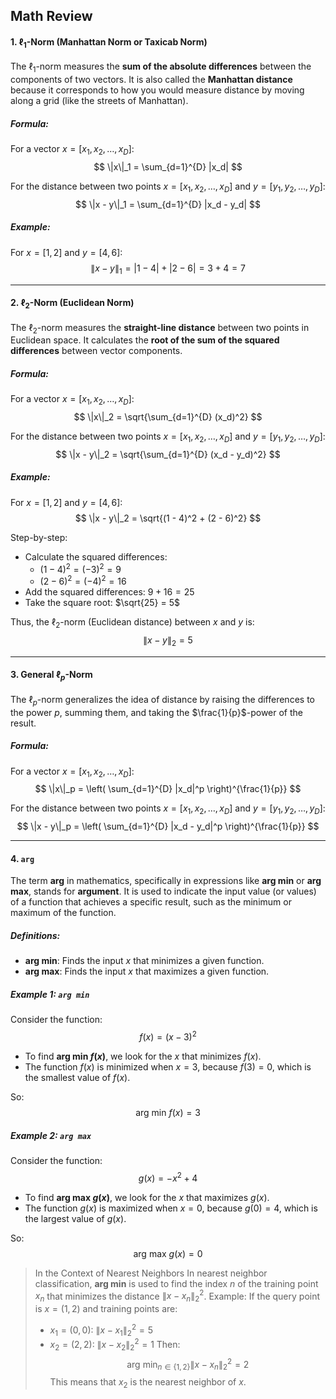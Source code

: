 ## Math Review

#### 1. $\ell_1$-Norm (Manhattan Norm or Taxicab Norm)

The $\ell_1$-norm measures the **sum of the absolute differences** between the components of two vectors. It is also called the **Manhattan distance** because it corresponds to how you would measure distance by moving along a grid (like the streets of Manhattan).

##### Formula:
For a vector $x = [x_1, x_2, \dots, x_D]$:
$$
\|x\|_1 = \sum_{d=1}^{D} |x_d|
$$

For the distance between two points $x = [x_1, x_2, \dots, x_D]$ and $y = [y_1, y_2, \dots, y_D]$:
$$
\|x - y\|_1 = \sum_{d=1}^{D} |x_d - y_d|
$$

##### Example:
For $x = [1, 2]$ and $y = [4, 6]$:
$$
\|x - y\|_1 = |1 - 4| + |2 - 6| = 3 + 4 = 7
$$

---

#### 2. $\ell_2$-Norm (Euclidean Norm)

The $\ell_2$-norm measures the **straight-line distance** between two points in Euclidean space. It calculates the **root of the sum of the squared differences** between vector components.

##### Formula:
For a vector $x = [x_1, x_2, \dots, x_D]$:
$$
\|x\|_2 = \sqrt{\sum_{d=1}^{D} (x_d)^2}
$$

For the distance between two points $x = [x_1, x_2, \dots, x_D]$ and $y = [y_1, y_2, \dots, y_D]$:
$$
\|x - y\|_2 = \sqrt{\sum_{d=1}^{D} (x_d - y_d)^2}
$$

##### Example:
For $x = [1, 2]$ and $y = [4, 6]$:
$$
\|x - y\|_2 = \sqrt{(1 - 4)^2 + (2 - 6)^2}
$$

Step-by-step:
- Calculate the squared differences:
  - $(1 - 4)^2 = (-3)^2 = 9$
  - $(2 - 6)^2 = (-4)^2 = 16$
- Add the squared differences:
  $9 + 16 = 25$
- Take the square root:
  $\sqrt{25} = 5$

Thus, the $\ell_2$-norm (Euclidean distance) between $x$ and $y$ is:
$$
\|x - y\|_2 = 5
$$

---

#### 3. General $\ell_p$-Norm

The $\ell_p$-norm generalizes the idea of distance by raising the differences to the power $p$, summing them, and taking the $\frac{1}{p}$-power of the result.

##### Formula:
For a vector $x = [x_1, x_2, \dots, x_D]$:
$$
\|x\|_p = \left( \sum_{d=1}^{D} |x_d|^p \right)^{\frac{1}{p}}
$$

For the distance between two points $x = [x_1, x_2, \dots, x_D]$ and $y = [y_1, y_2, \dots, y_D]$:
$$
\|x - y\|_p = \left( \sum_{d=1}^{D} |x_d - y_d|^p \right)^{\frac{1}{p}}
$$

---

#### 4. `arg`

The term **arg** in mathematics, specifically in expressions like **arg min** or **arg max**, stands for **argument**. It is used to indicate the input value (or values) of a function that achieves a specific result, such as the minimum or maximum of the function.

##### Definitions:
- **arg min**: Finds the input $x$ that minimizes a given function.
- **arg max**: Finds the input $x$ that maximizes a given function.

##### Example 1: `arg min`

Consider the function:
$$
f(x) = (x - 3)^2
$$

- To find **arg min $f(x)$**, we look for the $x$ that minimizes $f(x)$.
- The function $f(x)$ is minimized when $x = 3$, because $f(3) = 0$, which is the smallest value of $f(x)$.

So:
$$
\text{arg min } f(x) = 3
$$

##### Example 2: `arg max`

Consider the function:
$$
g(x) = -x^2 + 4
$$

- To find **arg max $g(x)$**, we look for the $x$ that maximizes $g(x)$.
- The function $g(x)$ is maximized when $x = 0$, because $g(0) = 4$, which is the largest value of $g(x)$.

So:
$$
\text{arg max } g(x) = 0
$$

>  In the Context of Nearest Neighbors
> In nearest neighbor classification, **arg min** is used to find the index $n$ of the training point $x_n$ that minimizes the distance $\|x - x_n\|_2^2$.
> Example:
If the query point is $x = (1, 2)$ and training points are:
> - $x_1 = (0, 0)$: $\|x - x_1\|_2^2 = 5$
> - $x_2 = (2, 2)$: $\|x - x_2\|_2^2 = 1$
> Then:
$$
\text{arg min}_{n \in \{1, 2\}} \|x - x_n\|_2^2 = 2
$$
> This means that $x_2$ is the nearest neighbor of $x$.